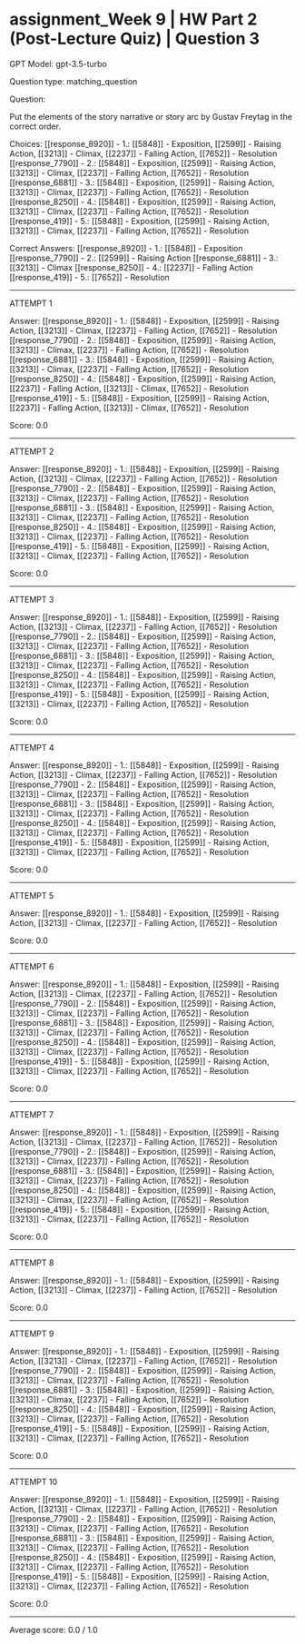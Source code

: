 # assignment_Week 9 | HW Part 2 (Post-Lecture Quiz) | Question 3

GPT Model: gpt-3.5-turbo

Question type: matching_question

Question:
<div><p>Put the elements of the story narrative or story arc by Gustav Freytag in the correct order.</p></div>

Choices:
[[response_8920]] - 1.: [[5848]] - Exposition, [[2599]] - Raising Action, [[3213]] - Climax, [[2237]] - Falling Action, [[7652]] - Resolution
[[response_7790]] - 2.: [[5848]] - Exposition, [[2599]] - Raising Action, [[3213]] - Climax, [[2237]] - Falling Action, [[7652]] - Resolution
[[response_6881]] - 3.: [[5848]] - Exposition, [[2599]] - Raising Action, [[3213]] - Climax, [[2237]] - Falling Action, [[7652]] - Resolution
[[response_8250]] - 4.: [[5848]] - Exposition, [[2599]] - Raising Action, [[3213]] - Climax, [[2237]] - Falling Action, [[7652]] - Resolution
[[response_419]] - 5.: [[5848]] - Exposition, [[2599]] - Raising Action, [[3213]] - Climax, [[2237]] - Falling Action, [[7652]] - Resolution

Correct Answers:
[[response_8920]] - 1.: [[5848]] - Exposition
[[response_7790]] - 2.: [[2599]] - Raising Action
[[response_6881]] - 3.: [[3213]] - Climax
[[response_8250]] - 4.: [[2237]] - Falling Action
[[response_419]] - 5.: [[7652]] - Resolution

****************************************

ATTEMPT 1

Answer:
[[response_8920]] - 1.: [[5848]] - Exposition, [[2599]] - Raising Action, [[3213]] - Climax, [[2237]] - Falling Action, [[7652]] - Resolution
[[response_7790]] - 2.: [[5848]] - Exposition, [[2599]] - Raising Action, [[3213]] - Climax, [[2237]] - Falling Action, [[7652]] - Resolution
[[response_6881]] - 3.: [[5848]] - Exposition, [[2599]] - Raising Action, [[3213]] - Climax, [[2237]] - Falling Action, [[7652]] - Resolution
[[response_8250]] - 4.: [[5848]] - Exposition, [[2599]] - Raising Action, [[2237]] - Falling Action, [[3213]] - Climax, [[7652]] - Resolution
[[response_419]] - 5.: [[5848]] - Exposition, [[2599]] - Raising Action, [[2237]] - Falling Action, [[3213]] - Climax, [[7652]] - Resolution

Score: 0.0

--------------------

ATTEMPT 2

Answer: 
[[response_8920]] - 1.: [[5848]] - Exposition, [[2599]] - Raising Action, [[3213]] - Climax, [[2237]] - Falling Action, [[7652]] - Resolution
[[response_7790]] - 2.: [[5848]] - Exposition, [[2599]] - Raising Action, [[3213]] - Climax, [[2237]] - Falling Action, [[7652]] - Resolution
[[response_6881]] - 3.: [[5848]] - Exposition, [[2599]] - Raising Action, [[3213]] - Climax, [[2237]] - Falling Action, [[7652]] - Resolution
[[response_8250]] - 4.: [[5848]] - Exposition, [[2599]] - Raising Action, [[3213]] - Climax, [[2237]] - Falling Action, [[7652]] - Resolution
[[response_419]] - 5.: [[5848]] - Exposition, [[2599]] - Raising Action, [[3213]] - Climax, [[2237]] - Falling Action, [[7652]] - Resolution

Score: 0.0

--------------------

ATTEMPT 3

Answer:
[[response_8920]] - 1.: [[5848]] - Exposition, [[2599]] - Raising Action, [[3213]] - Climax, [[2237]] - Falling Action, [[7652]] - Resolution
[[response_7790]] - 2.: [[5848]] - Exposition, [[2599]] - Raising Action, [[3213]] - Climax, [[2237]] - Falling Action, [[7652]] - Resolution
[[response_6881]] - 3.: [[5848]] - Exposition, [[2599]] - Raising Action, [[3213]] - Climax, [[2237]] - Falling Action, [[7652]] - Resolution
[[response_8250]] - 4.: [[5848]] - Exposition, [[2599]] - Raising Action, [[3213]] - Climax, [[2237]] - Falling Action, [[7652]] - Resolution
[[response_419]] - 5.: [[5848]] - Exposition, [[2599]] - Raising Action, [[3213]] - Climax, [[2237]] - Falling Action, [[7652]] - Resolution

Score: 0.0

--------------------

ATTEMPT 4

Answer:
[[response_8920]] - 1.: [[5848]] - Exposition, [[2599]] - Raising Action, [[3213]] - Climax, [[2237]] - Falling Action, [[7652]] - Resolution
[[response_7790]] - 2.: [[5848]] - Exposition, [[2599]] - Raising Action, [[3213]] - Climax, [[2237]] - Falling Action, [[7652]] - Resolution
[[response_6881]] - 3.: [[5848]] - Exposition, [[2599]] - Raising Action, [[3213]] - Climax, [[2237]] - Falling Action, [[7652]] - Resolution
[[response_8250]] - 4.: [[5848]] - Exposition, [[2599]] - Raising Action, [[3213]] - Climax, [[2237]] - Falling Action, [[7652]] - Resolution
[[response_419]] - 5.: [[5848]] - Exposition, [[2599]] - Raising Action, [[3213]] - Climax, [[2237]] - Falling Action, [[7652]] - Resolution

Score: 0.0

--------------------

ATTEMPT 5

Answer: 
[[response_8920]] - 1.: [[5848]] - Exposition, [[2599]] - Raising Action, [[3213]] - Climax, [[2237]] - Falling Action, [[7652]] - Resolution

Score: 0.0

--------------------

ATTEMPT 6

Answer: 
[[response_8920]] - 1.: [[5848]] - Exposition, [[2599]] - Raising Action, [[3213]] - Climax, [[2237]] - Falling Action, [[7652]] - Resolution
[[response_7790]] - 2.: [[5848]] - Exposition, [[2599]] - Raising Action, [[3213]] - Climax, [[2237]] - Falling Action, [[7652]] - Resolution
[[response_6881]] - 3.: [[5848]] - Exposition, [[2599]] - Raising Action, [[3213]] - Climax, [[2237]] - Falling Action, [[7652]] - Resolution
[[response_8250]] - 4.: [[5848]] - Exposition, [[2599]] - Raising Action, [[3213]] - Climax, [[2237]] - Falling Action, [[7652]] - Resolution
[[response_419]] - 5.: [[5848]] - Exposition, [[2599]] - Raising Action, [[3213]] - Climax, [[2237]] - Falling Action, [[7652]] - Resolution

Score: 0.0

--------------------

ATTEMPT 7

Answer:
[[response_8920]] - 1.: [[5848]] - Exposition, [[2599]] - Raising Action, [[3213]] - Climax, [[2237]] - Falling Action, [[7652]] - Resolution
[[response_7790]] - 2.: [[5848]] - Exposition, [[2599]] - Raising Action, [[3213]] - Climax, [[2237]] - Falling Action, [[7652]] - Resolution
[[response_6881]] - 3.: [[5848]] - Exposition, [[2599]] - Raising Action, [[3213]] - Climax, [[2237]] - Falling Action, [[7652]] - Resolution
[[response_8250]] - 4.: [[5848]] - Exposition, [[2599]] - Raising Action, [[3213]] - Climax, [[2237]] - Falling Action, [[7652]] - Resolution
[[response_419]] - 5.: [[5848]] - Exposition, [[2599]] - Raising Action, [[3213]] - Climax, [[2237]] - Falling Action, [[7652]] - Resolution

Score: 0.0

--------------------

ATTEMPT 8

Answer:
[[response_8920]] - 1.: [[5848]] - Exposition, [[2599]] - Raising Action, [[3213]] - Climax, [[2237]] - Falling Action, [[7652]] - Resolution

Score: 0.0

--------------------

ATTEMPT 9

Answer:
[[response_8920]] - 1.: [[5848]] - Exposition, [[2599]] - Raising Action, [[3213]] - Climax, [[2237]] - Falling Action, [[7652]] - Resolution
[[response_7790]] - 2.: [[5848]] - Exposition, [[2599]] - Raising Action, [[3213]] - Climax, [[2237]] - Falling Action, [[7652]] - Resolution
[[response_6881]] - 3.: [[5848]] - Exposition, [[2599]] - Raising Action, [[3213]] - Climax, [[2237]] - Falling Action, [[7652]] - Resolution
[[response_8250]] - 4.: [[5848]] - Exposition, [[2599]] - Raising Action, [[3213]] - Climax, [[2237]] - Falling Action, [[7652]] - Resolution
[[response_419]] - 5.: [[5848]] - Exposition, [[2599]] - Raising Action, [[3213]] - Climax, [[2237]] - Falling Action, [[7652]] - Resolution

Score: 0.0

--------------------

ATTEMPT 10

Answer: 
[[response_8920]] - 1.: [[5848]] - Exposition, [[2599]] - Raising Action, [[3213]] - Climax, [[2237]] - Falling Action, [[7652]] - Resolution
[[response_7790]] - 2.: [[5848]] - Exposition, [[2599]] - Raising Action, [[3213]] - Climax, [[2237]] - Falling Action, [[7652]] - Resolution
[[response_6881]] - 3.: [[5848]] - Exposition, [[2599]] - Raising Action, [[3213]] - Climax, [[2237]] - Falling Action, [[7652]] - Resolution
[[response_8250]] - 4.: [[5848]] - Exposition, [[2599]] - Raising Action, [[3213]] - Climax, [[2237]] - Falling Action, [[7652]] - Resolution
[[response_419]] - 5.: [[5848]] - Exposition, [[2599]] - Raising Action, [[3213]] - Climax, [[2237]] - Falling Action, [[7652]] - Resolution

Score: 0.0

--------------------

Average score: 0.0 / 1.0
